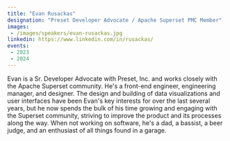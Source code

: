 ```yaml
---
title: "Evan Rusackas"
designation: "Preset Developer Advocate / Apache Superset PMC Member"
images:
 - /images/speakers/evan-rusackas.jpg
linkedin: https://www.linkedin.com/in/rusackas/
events:
 - 2023
 - 2024
---
```


Evan is a Sr. Developer Advocate with Preset, Inc. and works closely with the Apache Superset community. He's a front-end engineer, engineering manager, and designer. The design and building of data visualizations and user interfaces have been Evan's key interests for over the last several years, but he now spends the bulk of his time growing and engaging with the Superset community, striving to improve the product and its processes along the way. When not working on software, he's a dad, a bassist, a beer judge, and an enthusiast of all things found in a garage.